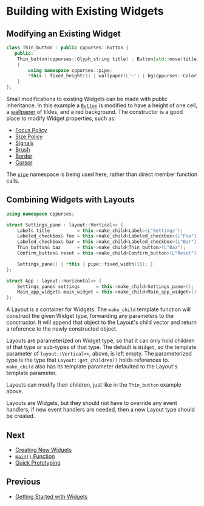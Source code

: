 # Building with Existing Widgets

## Modifying an Existing Widget

```cpp
class Thin_button : public cppurses::Button {
   public:
    Thin_button(cppurses::Glyph_string title) : Button{std::move(title)}
    {
        using namespace cppurses::pipe;
        *this | fixed_height(1) | wallpaper(L'~') | bg(cppurses::Color::Red);
    }
};
```

Small modifications to existing Widgets can be made with public inheritance. In
this example a [`Button`](widgets/button.md) is modified to have a height of one
cell, a [wallpaper](wallpaper.md) of tildes, and a red background. The
constructor is a good place to modify Widget properties, such as:

- [Focus Policy](focus-policy.md)
- [Size Policy](size-policy.md)
- [Signals](signals.md)
- [Brush](brush.md)
- [Border](border.md)
- [Cursor](cursor.md)

The [`pipe`](pipe.md) namespace is being used here, rather than direct member
function calls.

## Combining Widgets with Layouts

```cpp
using namespace cppurses;

struct Settings_pane : layout::Vertical<> {
    Label& title          = this->make_child<Label>(L"Settings");
    Labeled_checkbox& foo = this->make_child<Labeled_checkbox>(L"Foo");
    Labeled_checkbox& bar = this->make_child<Labeled_checkbox>(L"Bar");
    Thin_button& baz      = this->make_child<Thin_button>(L"Baz");
    Confirm_button& reset = this->make_child<Confirm_button>(L"Reset");

    Settings_pane() { *this | pipe::fixed_width(16); }
};

struct App : layout::Horizontal<> {
    Settings_pane& settings      = this->make_child<Settings_pane>();
    Main_app_widget& main_widget = this->make_child<Main_app_widget>();
};
```

A Layout is a container for Widgets. The `make_child` template function will
construct the given Widget type, forwarding any parameters to the constructor.
It will append that object to the Layout's child vector and return a reference
to the newly constructed object.

Layouts are parameterized on Widget type, so that it can only hold children of
that type or sub-types of that type. The default is `Widget`, so the template
parameter of `layout::Vertical<>`, above, is left empty. The parameterized type
is the type that `Layout::get_children()` holds references to. `make_child` also
has its template parameter defaulted to the Layout's template parameter.

Layouts can modify their children, just like in the `Thin_button` example above.

Layouts are Widgets, but they should not have to override any event handlers,
if new event handlers are needed, then a new Layout type should be created.

## Next

- [Creating New Widgets](creating-new-widgets.md)
- [`main()` Function](main-function.md)
- [Quick Prototyping](quick-prototyping.md)

## Previous

- [Getting Started with Widgets](getting-started-with-widgets.md)
